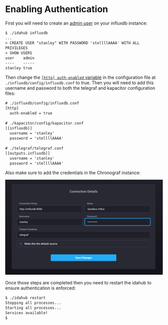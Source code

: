 # Enabling Authentication

First you will need to create an [admin user](https://docs.influxdata.com/influxdb/v1.4/query_language/authentication_and_authorization/#authorization) on your influxdb instance:

```
$ ./idahub influxdb
...
> CREATE USER "stanley" WITH PASSWORD 'stellllAAAA' WITH ALL PRIVILEGES
> SHOW USERS
user    admin
----    -----
stanley true
```

Then change the [`[http] auth-enabled` variable](https://docs.influxdata.com/influxdb/v1.4/query_language/authentication_and_authorization/#set-up-authentication) in the configuration file at `./influxdb/config/influxdb.conf` to true. Then you will need to add this username and password to both the telegraf and kapacitor configuration files:

```
# ./influxdb/config/influxdb.conf
[http]
  auth-enabled = true

# ./kapacitor/config/kapacitor.conf
[[influxdb]]
  username = 'stanley'
  password = 'stellllAAAA'

# ./telegraf/telegraf.conf
[[outputs.influxdb]]
  username = 'stanley'
  password = 'stellllAAAA'
```

Also make sure to add the credentials in the Chronograf instance:

![add creds to chronograf](../images/add-password-chronograf.png)

Once those steps are completed then you need to restart the idahub to ensure authentication is enforced:

```
$ ./idahub restart
Stopping all processes...
Starting all processes...
Services available!
$
```
